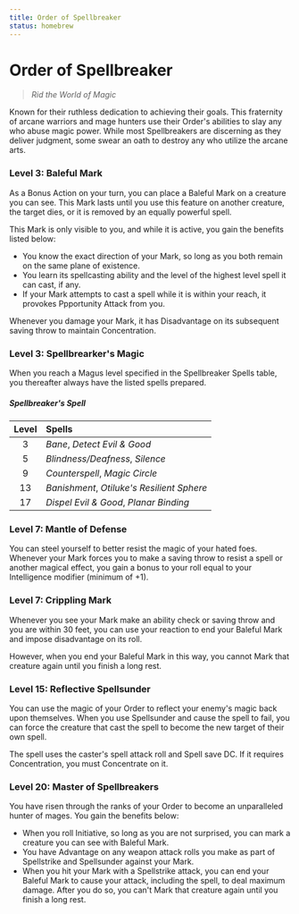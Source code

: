 ```yaml
---
title: Order of Spellbreaker
status: homebrew
---
```


# Order of Spellbreaker

> *Rid the World of Magic*

Known for their ruthless dedication to achieving their goals. This fraternity of arcane warriors and mage hunters use their Order's abilities to slay any who abuse magic power. While most Spellbreakers are discerning as they deliver judgment, some swear an oath to destroy any who utilize the arcane arts.

### Level 3: Baleful Mark

As a Bonus Action on your turn, you can place a Baleful Mark on a creature you can see. This Mark lasts until you use this feature on another creature, the target dies, or it is removed by an equally powerful spell.

This Mark is only visible to you, and while it is active, you gain the benefits listed below:

- You know the exact direction of your Mark, so long as you both remain on the same plane of existence.
- You learn its spellcasting ability and the level of the highest level spell it can cast, if any.
- If your Mark attempts to cast a spell while it is within your reach, it provokes Ppportunity Attack from you.

Whenever you damage your Mark, it has Disadvantage on its subsequent saving throw to maintain Concentration.

### Level 3: Spellbrearker's Magic

When you reach a Magus level specified in the Spellbreaker Spells table, you thereafter always have the listed spells prepared.

##### Spellbreaker's Spell

| Level | Spells |
|:-:|:--|
| 3 | *Bane*, *Detect Evil & Good* |
| 5 | *Blindness/Deafness*, *Silence* |
| 9 | *Counterspell*, *Magic Circle* |
| 13 | *Banishment*, *Otiluke's Resilient Sphere* |
| 17 | *Dispel Evil & Good*, *Planar Binding* |

### Level 7: Mantle of Defense

You can steel yourself to better resist the magic of your hated foes. Whenever your Mark forces you to make a saving throw to resist a spell or another magical effect, you gain a bonus to your roll equal to your Intelligence modifier (minimum of +1).

### Level 7: Crippling Mark

Whenever you see your Mark make an ability check or saving throw and you are within 30 feet, you can use your reaction to end your Baleful Mark and impose disadvantage on its roll.

However, when you end your Baleful Mark in this way, you cannot Mark that creature again until you finish a long rest.

### Level 15: Reflective Spellsunder

You can use the magic of your Order to reflect your enemy's magic back upon themselves. When you use Spellsunder and cause the spell to fail, you can force the creature that cast the spell to become the new target of their own spell.

The spell uses the caster's spell attack roll and Spell save DC. If it requires Concentration, you must Concentrate on it.

### Level 20: Master of Spellbreakers

You have risen through the ranks of your Order to become an unparalleled hunter of mages. You gain the benefits below:

- When you roll Initiative, so long as you are not surprised, you can mark a creature you can see with Baleful Mark.
- You have Advantage on any weapon attack rolls you make as part of Spellstrike and Spellsunder against your Mark.
- When you hit your Mark with a Spellstrike attack, you can end your Baleful Mark to cause your attack, including the spell, to deal maximum damage. After you do so, you can't Mark that creature again until you finish a long rest.
